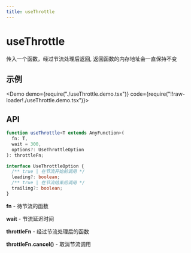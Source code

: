 ```yaml
---
title: useThrottle
---
```


# useThrottle

传入一个函数，经过节流处理后返回, 返回函数的内存地址会一直保持不变

## 示例

<Demo demo={require("./useThrottle.demo.tsx")} code={require("!!raw-loader!./useThrottle.demo.tsx")}></Demo>

## API

```ts
function useThrottle<T extends AnyFunction>(
  fn: T,
  wait = 300,
  options?: UseThrottleOption
): throttleFn;

interface UseThrottleOption {
  /** true | 在节流开始前调用 */
  leading?: boolean;
  /** true | 在节流结束后调用 */
  trailing?: boolean;
}
```

**fn** - 待节流的函数

**wait** - 节流延迟时间

**throttleFn** - 经过节流处理后的函数

**throttleFn.cancel()** - 取消节流调用
